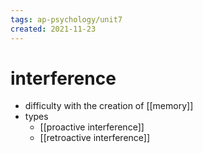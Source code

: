 ```yaml
---
tags: ap-psychology/unit7 
created: 2021-11-23
---
```


# interference

- difficulty with the creation of [[memory]]
- types
	- [[proactive interference]]
	- [[retroactive interference]]

<!---->
